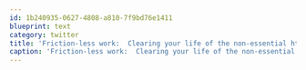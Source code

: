 ```yaml
---
id: 1b240935-0627-4808-a810-7f9bd76e1411
blueprint: text
category: twitter
title: 'Friction-less work:  Clearing your life of the non-essential http://bit.ly/bj3eNX'
caption: 'Friction-less work:  Clearing your life of the non-essential http://bit.ly/bj3eNX'
---
```

